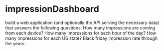# impressionDashboard
build a web application (and optionally the API serving the necessary data) that answers the following questions: How many impressions are coming from each device? How many impressions for each hour of the day? How many impressions for each US state?  Black friday impression rate through the years
